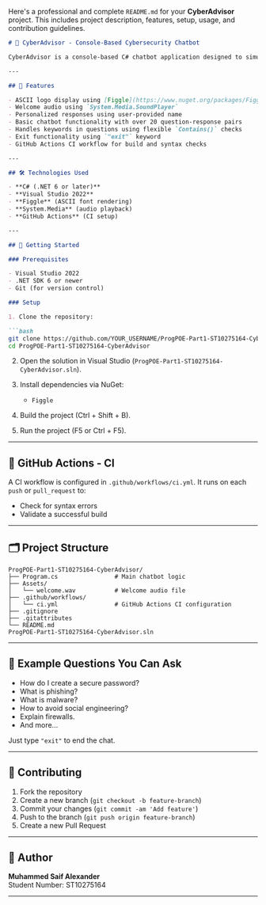 Here's a professional and complete `README.md` for your **CyberAdvisor** project. This includes project description, features, setup, usage, and contribution guidelines.

```markdown
# 🧠 CyberAdvisor - Console-Based Cybersecurity Chatbot

CyberAdvisor is a console-based C# chatbot application designed to simulate a basic cybersecurity assistant. It interacts with users, greets them with a voice prompt and ASCII logo, collects the user’s name for personalization, and answers cybersecurity-related queries with predefined intelligent responses.

---

## 📌 Features

- ASCII logo display using [Figgle](https://www.nuget.org/packages/Figgle/)
- Welcome audio using `System.Media.SoundPlayer`
- Personalized responses using user-provided name
- Basic chatbot functionality with over 20 question-response pairs
- Handles keywords in questions using flexible `Contains()` checks
- Exit functionality using `"exit"` keyword
- GitHub Actions CI workflow for build and syntax checks

---

## 🛠 Technologies Used

- **C# (.NET 6 or later)**
- **Visual Studio 2022**
- **Figgle** (ASCII font rendering)
- **System.Media** (audio playback)
- **GitHub Actions** (CI setup)

---

## 🚀 Getting Started

### Prerequisites

- Visual Studio 2022
- .NET SDK 6 or newer
- Git (for version control)

### Setup

1. Clone the repository:

```bash
git clone https://github.com/YOUR_USERNAME/ProgPOE-Part1-ST10275164-CyberAdvisor.git
cd ProgPOE-Part1-ST10275164-CyberAdvisor
```

2. Open the solution in Visual Studio (`ProgPOE-Part1-ST10275164-CyberAdvisor.sln`).

3. Install dependencies via NuGet:
   - `Figgle`

4. Build the project (Ctrl + Shift + B).

5. Run the project (F5 or Ctrl + F5).

---

## 🧪 GitHub Actions - CI

A CI workflow is configured in `.github/workflows/ci.yml`. It runs on each `push` or `pull_request` to:
- Check for syntax errors
- Validate a successful build

---

## 🗂 Project Structure

```
ProgPOE-Part1-ST10275164-CyberAdvisor/
├── Program.cs                # Main chatbot logic
├── Assets/
│   └── welcome.wav           # Welcome audio file
├── .github/workflows/
│   └── ci.yml                # GitHub Actions CI configuration
├── .gitignore
├── .gitattributes
└── README.md
ProgPOE-Part1-ST10275164-CyberAdvisor.sln
```

---

## 💬 Example Questions You Can Ask

- How do I create a secure password?
- What is phishing?
- What is malware?
- How to avoid social engineering?
- Explain firewalls.
- And more...

Just type `"exit"` to end the chat.

---

## 🤝 Contributing

1. Fork the repository
2. Create a new branch (`git checkout -b feature-branch`)
3. Commit your changes (`git commit -am 'Add feature'`)
4. Push to the branch (`git push origin feature-branch`)
5. Create a new Pull Request

---

## 🧑 Author

**Muhammed Saif Alexander**  
Student Number: ST10275164

---
